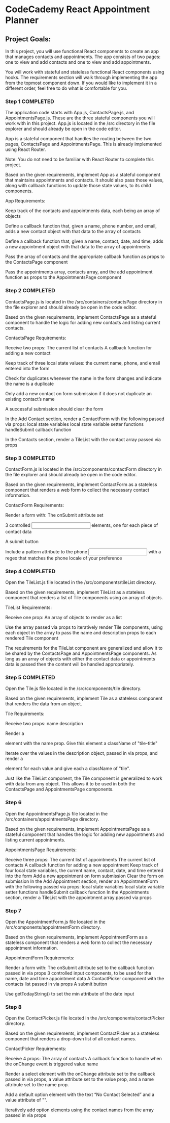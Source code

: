 # CodeCademy React Appointment Planner

## Project Goals:

In this project, you will use functional React components to create an app that manages contacts and appointments. The app consists of two pages: one to view and add contacts and one to view and add appointments.

You will work with stateful and stateless functional React components using hooks. The requirements section will walk through implementing the app from the topmost component down. If you would like to implement it in a different order, feel free to do what is comfortable for you.

### Step 1 COMPLETED

The application code starts with App.js, ContactsPage.js, and AppointmentsPage.js. These are the three stateful components you will work with in this project. App.js is located in the /src directory in the file explorer and should already be open in the code editor.

App is a stateful component that handles the routing between the two pages, ContactsPage and AppointmentsPage. This is already implemented using React Router.

Note: You do not need to be familiar with React Router to complete this project.

Based on the given requirements, implement App as a stateful component that maintains appointments and contacts. It should also pass those values, along with callback functions to update those state values, to its child components.

App Requirements:

Keep track of the contacts and appointments data, each being an array of objects

Define a callback function that, given a name, phone number, and email, adds a new contact object with that data to the array of contacts

Define a callback function that, given a name, contact, date, and time, adds a new appointment object with that data to the array of appointments

Pass the array of contacts and the appropriate callback function as props to the ContactsPage component

Pass the appointments array, contacts array, and the add appointment function as props to the AppointmentsPage component

### Step 2 COMPLETED

ContactsPage.js is located in the /src/containers/contactsPage directory in the file explorer and should already be open in the code editor.

Based on the given requirements, implement ContactsPage as a stateful component to handle the logic for adding new contacts and listing current contacts.

ContactsPage Requirements:

Receive two props:
The current list of contacts
A callback function for adding a new contact

Keep track of three local state values: the current name, phone, and email entered into the form

Check for duplicates whenever the name in the form changes and indicate the name is a duplicate

Only add a new contact on form submission if it does not duplicate an existing contact’s name

A successful submission should clear the form

In the Add Contact section, render a ContactForm with the following passed via props:
local state variables
local state variable setter functions
handleSubmit callback function

In the Contacts section, render a TileList with the contact array passed via props

### Step 3 COMPLETED
ContactForm.js is located in the /src/components/contactForm directory in the file explorer and should already be open in the code editor.

Based on the given requirements, implement ContactForm as a stateless component that renders a web form to collect the necessary contact information.

ContactForm Requirements:

Render a form with:
The onSubmit attribute set

3 controlled <input> elements, one for each piece of contact data

A submit button

Include a pattern attribute to the phone <input> with a regex that matches the phone locale of your preference

### Step 4 COMPLETED
Open the TileList.js file located in the /src/components/tileList directory.

Based on the given requirements, implement TileList as a stateless component that renders a list of Tile components using an array of objects.

TileList Requirements:

Receive one prop:
An array of objects to render as a list

Use the array passed via props to iteratively render Tile components, using each object in the array to pass the name and description props to each rendered Tile component

The requirements for the TileList component are generalized and allow it to be shared by the ContactsPage and AppointmentsPage components. As long as an array of objects with either the contact data or appointments data is passed then the content will be handled appropriately.

### Step 5 COMPLETED
Open the Tile.js file located in the /src/components/tile directory.

Based on the given requirements, implement Tile as a stateless component that renders the data from an object.

Tile Requirements:

Receive two props:
name
description

Render a <p> element with the name prop. Give this element a className of "tile-title"

Iterate over the values in the description object, passed in via props, and render a <p> element for each value and give each a className of "tile".

Just like the TileList component, the Tile component is generalized to work with data from any object. This allows it to be used in both the ContactsPage and AppointmentsPage components.

### Step 6

Open the AppointmentsPage.js file located in the /src/containers/appointmentsPage directory.

Based on the given requirements, implement AppointmentsPage as a stateful component that handles the logic for adding new appointments and listing current appointments.

AppointmentsPage Requirements:

Receive three props:
The current list of appointments
The current list of contacts
A callback function for adding a new appointment
Keep track of four local state variables, the current name, contact, date, and time entered into the form
Add a new appointment on form submission
Clear the form on submission
In the Add Appointment section, render an AppointmentForm with the following passed via props:
local state variables
local state variable setter functions
handleSubmit callback function
In the Appointments section, render a TileList with the appointment array passed via props

### Step 7

Open the AppointmentForm.js file located in the /src/components/appointmentForm directory.

Based on the given requirements, implement AppointmentForm as a stateless component that renders a web form to collect the necessary appointment information.

AppointmentForm Requirements:

Render a form with:
The onSubmit attribute set to the callback function passed in via props
3 controlled input components, to be used for the name, date and time appointment data
A ContactPicker component with the contacts list passed in via props
A submit button

Use getTodayString() to set the min attribute of the date input

### Step 8

Open the ContactPicker.js file located in the /src/components/contactPicker directory.

Based on the given requirements, implement ContactPicker as a stateless component that renders a drop-down list of all contact names.

ContactPicker Requirements:

Receive 4 props:
The array of contacts
A callback function to handle when the onChange event is triggered
value
name

Render a select element with the onChange attribute set to the callback passed in via props, a value attribute set to the value prop, and a name attribute set to the name prop.

Add a default option element with the text “No Contact Selected” and a value attribute of "".

Iteratively add option elements using the contact names from the array passed in via props